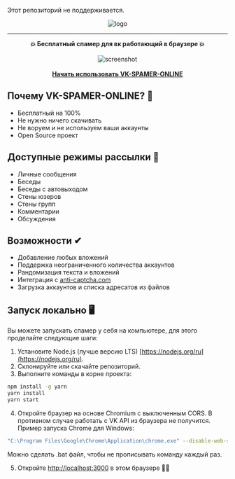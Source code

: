 Этот репозиторий не поддерживается.

<p align="center">
  <img src="https://user-images.githubusercontent.com/52296792/85717731-3fb98b80-b707-11ea-8150-fc23cb4952a4.png" alt="logo"/>
</p>

<hr/>

<div align="center">
    <b>💥 Бесплатный спамер для вк работающий в браузере 💥</b>
    <br>
    <br>
    <img src="https://user-images.githubusercontent.com/52296792/85111159-61a99e80-b22d-11ea-9e6d-9342c90e8b02.png" alt="screenshot"/>
    <br>
    <br>
    <a href="https://vpuzzyrev.github.io/vk-spammer-online"><b>Начать использовать VK-SPAMER-ONLINE</b></a>
</div>

## Почему VK-SPAMER-ONLINE? 🤔

* Бесплатный на 100%
* Не нужно ничего скачивать
* Не воруем и не используем ваши аккаунты
* Open Source проект

## Доступные режимы рассылки 💬

* Личные сообщения
* Беседы
* Беседы с автовыходом
* Стены юзеров
* Стены групп
* Комментарии
* Обсуждения

## Возможности ✔

* Добавление любых вложений
* Поддержка неограниченного количества аккаунтов
* Рандомизация текста и вложений
* Интеграция с [anti-captcha.com](https://anti-captcha.com/)
* Загрузка аккаунтов и списка адресатов из файлов

## Запуск локально 🖥

Вы можете запускать спамер у себя на компьютере, для этого проделайте следующие шаги:

1. Установите Node.js (лучше версию LTS) [https://nodejs.org/ru](https://nodejs.org/ru).
2. Склонируйте или скачайте репозиторий.
3. Выполните команды в корне проекта:

```bash
npm install -g yarn
yarn install
yarn start
```

4. Откройте браузер на основе Chromium с выключенным CORS. В противном случае работать с VK API из браузера не
   получится. Пример запуска Chrome для Windows:

```bash
"C:\Program Files\Google\Chrome\Application\chrome.exe" --disable-web-security --user-data-dir="C://chrome-dev-disabled-security"
```

Можно сделать .bat файл, чтобы не прописывать команду каждый раз.

5. Откройте [http://localhost:3000](http://localhost:3000) в этом браузере 🎉✨
